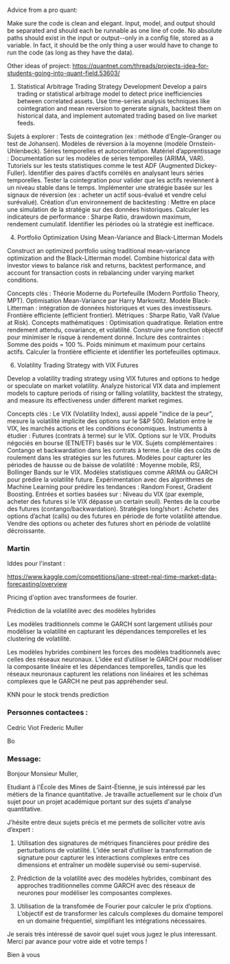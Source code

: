 Advice from a pro quant:

Make sure the code is clean and elegant. Input, model, and output should be separated and should each be runnable as one line of code. 
No absolute paths should exist in the input or output--only in a config file, stored as a variable.
In fact, it should be the only thing a user would have to change to run the code (as long as they have the data).



Other ideas of project:
https://quantnet.com/threads/projects-idea-for-students-going-into-quant-field.53603/

1. Statistical Arbitrage Trading Strategy Development
Develop a pairs trading or statistical arbitrage model to detect price inefficiencies between correlated assets. Use time-series analysis techniques like cointegration and mean reversion to generate signals, backtest them on historical data, and implement automated trading based on live market feeds.

Sujets à explorer :
Tests de cointegration (ex : méthode d’Engle-Granger ou test de Johansen).
Modèles de réversion à la moyenne (modèle Ornstein-Uhlenbeck).
Séries temporelles et autocorrélation.
Matériel d’apprentissage :
Documentation sur les modèles de séries temporelles (ARIMA, VAR).
Tutoriels sur les tests statistiques comme le test ADF (Augmented Dickey-Fuller).
Identifier des paires d’actifs corrélés en analysant leurs séries temporelles.
Tester la cointegration pour valider que les actifs reviennent à un niveau stable dans le temps.
Implémenter une stratégie basée sur les signaux de réversion (ex : acheter un actif sous-évalué et vendre celui surévalué).
Création d’un environnement de backtesting :
Mettre en place une simulation de la stratégie sur des données historiques.
Calculer les indicateurs de performance : Sharpe Ratio, drawdown maximum, rendement cumulatif.
Identifier les périodes où la stratégie est inefficace.


4. Portfolio Optimization Using Mean-Variance and Black-Litterman Models

Construct an optimized portfolio using traditional mean-variance optimization and the Black-Litterman model. Combine historical data with investor views to balance risk and returns, backtest performance, and account for transaction costs in rebalancing under varying market conditions.

Concepts clés :
Théorie Moderne du Portefeuille (Modern Portfolio Theory, MPT).
Optimisation Mean-Variance par Harry Markowitz.
Modèle Black-Litterman : intégration de données historiques et vues des investisseurs.
Frontière efficiente (efficient frontier).
Métriques : Sharpe Ratio, VaR (Value at Risk).
Concepts mathématiques :
Optimisation quadratique.
Relation entre rendement attendu, covariance, et volatilité.
Construire une fonction objectif pour minimiser le risque à rendement donné.
Inclure des contraintes :
Somme des poids = 100 %.
Poids minimum et maximum pour certains actifs.
Calculer la frontière efficiente et identifier les portefeuilles optimaux.


6. Volatility Trading Strategy with VIX Futures

Develop a volatility trading strategy using VIX futures and options to hedge or speculate on market volatility. Analyze historical VIX data and implement models to capture periods of rising or falling volatility, backtest the strategy, and measure its effectiveness under different market regimes.

Concepts clés :
Le VIX (Volatility Index), aussi appelé "indice de la peur", mesure la volatilité implicite des options sur le S&P 500.
Relation entre le VIX, les marchés actions et les conditions économiques.
Instruments à étudier :
Futures (contrats à terme) sur le VIX.
Options sur le VIX.
Produits négociés en bourse (ETN/ETF) basés sur le VIX.
Sujets complémentaires :
Contango et backwardation dans les contrats à terme.
Le rôle des coûts de roulement dans les stratégies sur les futures.
Modèles pour capturer les périodes de hausse ou de baisse de volatilité :
Moyenne mobile, RSI, Bollinger Bands sur le VIX.
Modèles statistiques comme ARIMA ou GARCH pour prédire la volatilité future.
Expérimentation avec des algorithmes de Machine Learning pour prédire les tendances :
Random Forest, Gradient Boosting.
Entrées et sorties basées sur :
Niveau du VIX (par exemple, acheter des futures si le VIX dépasse un certain seuil).
Pentes de la courbe des futures (contango/backwardation).
Stratégies long/short :
Acheter des options d’achat (calls) ou des futures en période de forte volatilité attendue.
Vendre des options ou acheter des futures short en période de volatilité décroissante.



### Martin
Iddes pour l'instant :

https://www.kaggle.com/competitions/jane-street-real-time-market-data-forecasting/overview

Pricing d'option avec transformees de fourier.

Prédiction de la volatilité avec des modèles hybrides

Les modèles traditionnels comme le GARCH sont largement utilisés pour modéliser la volatilité en capturant les dépendances temporelles et les clustering de volatilité.

Les modèles hybrides combinent les forces des modèles traditionnels avec celles des réseaux neuronaux. L’idée est d’utiliser le GARCH pour modéliser la composante linéaire et les dépendances temporelles, tandis que les réseaux neuronaux capturent les relations non linéaires et les schémas complexes que le GARCH ne peut pas appréhender seul.


KNN pour le stock trends prediction

### Personnes contactees : 
Cedric Viot
Frederic Muller


Bo



### Message:
Bonjour Monsieur Muller,

Etudiant à l'École des Mines de Saint-Étienne, je suis intéressé par les métiers de la finance quantitative. Je travaille actuellement sur le choix d’un sujet pour un projet académique portant sur des sujets d'analyse quantitative.

J’hésite entre deux sujets précis et me permets de solliciter votre avis d’expert :

1. Utilisation des signatures de métriques financières pour prédire des perturbations de volatilité. L’idée serait d’utiliser la transformation de signature pour capturer les interactions complexes entre ces dimensions et entraîner un modèle supervisé ou semi-supervisé. 

2. Prédiction de la volatilité avec des modèles hybrides, combinant des approches traditionnelles comme GARCH avec des réseaux de neurones pour modéliser les composantes complexes. 

3. Utilisation de la transfomée de Fourier pour calculer le prix d’options. L’objectif est de transformer les calculs complexes du domaine temporel en un domaine fréquentiel, simplifiant les intégrations nécessaires.

Je serais très intéressé de savoir quel sujet vous jugez le plus interessant. Merci par avance pour votre aide et votre temps !

Bien à vous
